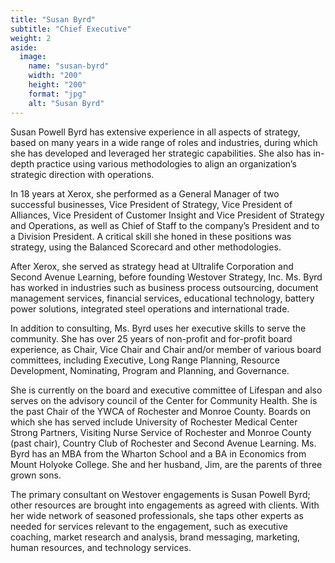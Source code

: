 ```yaml
---
title: "Susan Byrd"
subtitle: "Chief Executive"
weight: 2
aside:
  image:
    name: "susan-byrd"
    width: "200"
    height: "200"
    format: "jpg"
    alt: "Susan Byrd"
---
```

Susan Powell Byrd has extensive experience in all aspects of strategy, based on many years in a wide range of roles and industries, during which she has developed and leveraged her strategic capabilities. She also has in-depth practice using various methodologies to align an organization’s strategic direction with operations. 

In 18 years at Xerox, she performed as a General Manager of two successful businesses, Vice President of Strategy, Vice President of Alliances, Vice President of Customer Insight and Vice President of Strategy and Operations, as well as Chief of Staff to the company’s President and to a Division President. A critical skill she honed in these positions was strategy, using the Balanced Scorecard and other methodologies. 

After Xerox, she served as strategy head at Ultralife Corporation and Second Avenue Learning, before founding Westover Strategy, Inc. Ms. Byrd has worked in industries such as business process outsourcing, document management services, financial services, educational technology, battery power solutions, integrated steel operations and international trade. 

In addition to consulting, Ms. Byrd uses her executive skills to serve the community. She has over 25 years of non-profit and for-profit board experience, as Chair, Vice Chair and Chair and/or member of various board committees, including Executive, Long Range Planning, Resource Development, Nominating, Program and Planning, and Governance.

She is currently on the board and executive committee of Lifespan and also serves on the advisory council of the Center for Community Health. She is the past Chair of the YWCA of Rochester and Monroe County. Boards on which she has served include University of Rochester Medical Center Strong Partners, Visiting Nurse Service of Rochester and Monroe County (past chair), Country Club of Rochester and Second Avenue Learning. Ms. Byrd has an MBA from the Wharton School and a BA in Economics from Mount Holyoke College. She and her husband, Jim, are the parents of three grown sons. 

The primary consultant on Westover engagements is Susan Powell Byrd; other resources are brought into engagements as agreed with clients. With her wide network of seasoned professionals, she taps other experts as needed for services relevant to the engagement, such as executive coaching, market research and analysis, brand messaging, marketing, human resources, and technology services.
